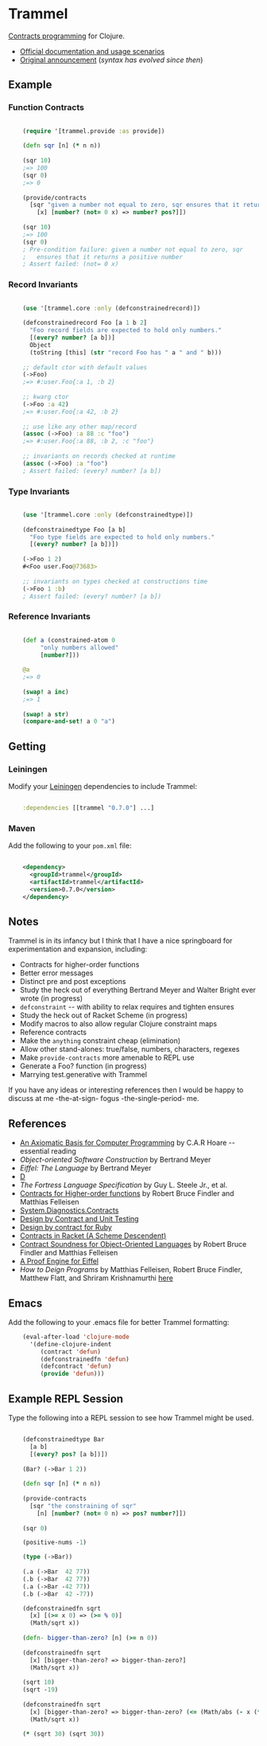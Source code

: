 Trammel
=======

[Contracts programming](http://c2.com/cgi/wiki?DesignByContract) for Clojure.

- [Official documentation and usage scenarios](http://fogus.github.com/trammel/)
- [Original announcement](http://blog.fogus.me/2010/05/25/trammel-contracts-programming-for-clojure/) (*syntax has evolved since then*)

Example
-------

### Function Contracts

```clojure

    (require '[trammel.provide :as provide])
    
    (defn sqr [n] (* n n))
    
    (sqr 10)
    ;=> 100
    (sqr 0)
    ;=> 0
    
    (provide/contracts 
      [sqr "given a number not equal to zero, sqr ensures that it returns a positive number"
        [x] [number? (not= 0 x) => number? pos?]])
    
    (sqr 10)
    ;=> 100
    (sqr 0)
	; Pre-condition failure: given a number not equal to zero, sqr
    ;   ensures that it returns a positive number
    ; Assert failed: (not= 0 x)

```

### Record Invariants

```clojure

    (use '[trammel.core :only (defconstrainedrecord)])
    
    (defconstrainedrecord Foo [a 1 b 2]
	  "Foo record fields are expected to hold only numbers."
      [(every? number? [a b])]
      Object
      (toString [this] (str "record Foo has " a " and " b)))
    
    ;; default ctor with default values
    (->Foo)
    ;=> #:user.Foo{:a 1, :b 2}
    
    ;; kwarg ctor
    (->Foo :a 42)
    ;=> #:user.Foo{:a 42, :b 2}
    
    ;; use like any other map/record
    (assoc (->Foo) :a 88 :c "foo")
    ;=> #:user.Foo{:a 88, :b 2, :c "foo"}
    
    ;; invariants on records checked at runtime    
    (assoc (->Foo) :a "foo")
    ; Assert failed: (every? number? [a b])

```

### Type Invariants

```clojure

    (use '[trammel.core :only (defconstrainedtype)])
    
    (defconstrainedtype Foo [a b]
	  "Foo type fields are expected to hold only numbers."
      [(every? number? [a b])])
    
    (->Foo 1 2)
    #<Foo user.Foo@73683>
    
    ;; invariants on types checked at constructions time
    (->Foo 1 :b)
    ; Assert failed: (every? number? [a b])

```

### Reference Invariants

```clojure

    (def a (constrained-atom 0
         "only numbers allowed"
         [number?]))
    
    @a
	;=> 0
    
	(swap! a inc)
	;=> 1
	
    (swap! a str)
    (compare-and-set! a 0 "a")

```

Getting
-------

### Leiningen

Modify your [Leiningen](http://github.com/technomancy/leiningen) dependencies to include Trammel:

```clojure

    :dependencies [[trammel "0.7.0"] ...]

```

### Maven

Add the following to your `pom.xml` file:

```xml

    <dependency>
      <groupId>trammel</groupId>
      <artifactId>trammel</artifactId>
      <version>0.7.0</version>
    </dependency>

```

Notes
-----

Trammel is in its infancy but I think that I have a nice springboard for experimentation and expansion, including:

  - Contracts for higher-order functions
  - Better error messages
  - Distinct pre and post exceptions
  - Study the heck out of everything Bertrand Meyer and Walter Bright ever wrote (in progress)
  - `defconstraint` -- with ability to relax requires and tighten ensures
  - Study the heck out of Racket Scheme (in progress)
  - Modify macros to also allow regular Clojure constraint maps
  - Reference contracts
  - Make the `anything` constraint cheap (elimination)
  - Allow other stand-alones: true/false, numbers, characters, regexes
  - Make `provide-contracts` more amenable to REPL use
  - Generate a Foo? function  (in progress) 
  - Marrying test.generative with Trammel

If you have any ideas or interesting references then I would be happy to discuss at me -the-at-sign- fogus -the-single-period- me.

References
----------

- [An Axiomatic Basis for Computer Programming](http://citeseer.ist.psu.edu/viewdoc/summary?doi=10.1.1.116.2392) by C.A.R Hoare -- essential reading
- *Object-oriented Software Construction* by Bertrand Meyer
- *Eiffel: The Language* by Bertrand Meyer
- [D](http://www.digitalmars.com/d/2.0/dbc.html)
- *The Fortress Language Specification* by Guy L. Steele Jr., et al.
- [Contracts for Higher-order functions](http://www.ccs.neu.edu/racket/pubs/NU-CCIS-02-05.pdf) by Robert Bruce Findler and Matthias Felleisen
- [System.Diagnostics.Contracts](http://msdn.microsoft.com/en-us/library/system.diagnostics.contracts.aspx)
- [Design by Contract and Unit Testing](http://onestepback.org/index.cgi/Tech/Programming/DbcAndTesting.html)
- [Design by contract for Ruby](http://split-s.blogspot.com/2006/02/design-by-contract-for-ruby.html)
- [Contracts in Racket (A Scheme Descendent)](http://pre.plt-scheme.org/docs/html/guide/contracts.html)
- [Contract Soundness for Object-Oriented Languages](http://www.ccs.neu.edu/scheme/pubs/oopsla01-ff.pdf) by Robert Bruce Findler and Matthias Felleisen
- [A Proof Engine for Eiffel](http://tecomp.sourceforge.net/index.php?file=doc/papers/proof/engine)
- *How to Deign Programs* by Matthias Felleisen, Robert Bruce Findler, Matthew Flatt, and Shriram Krishnamurthi [here](http://www.htdp.org/2003-09-26/Book/)


Emacs
-----

Add the following to your .emacs file for better Trammel formatting:

```lisp
    (eval-after-load 'clojure-mode
      '(define-clojure-indent
         (contract 'defun)
         (defconstrainedfn 'defun)
         (defcontract 'defun)
         (provide 'defun)))
```

Example REPL Session
--------------------

Type the following into a REPL session to see how Trammel might be used.

```clojure

    (defconstrainedtype Bar 
      [a b] 
      [(every? pos? [a b])])
    
    (Bar? (->Bar 1 2))
    
    (defn sqr [n] (* n n))
    
    (provide-contracts
      [sqr "the constraining of sqr" 
        [n] [number? (not= 0 n) => pos? number?]])
    
    (sqr 0)

    (positive-nums -1)

    (type (->Bar))
    
    (.a (->Bar  42 77))
    (.b (->Bar  42 77))
    (.a (->Bar -42 77))
    (.b (->Bar  42 -77))

    (defconstrainedfn sqrt
      [x] [(>= x 0) => (>= % 0)]
      (Math/sqrt x))
    
    (defn- bigger-than-zero? [n] (>= n 0))
    
    (defconstrainedfn sqrt
      [x] [bigger-than-zero? => bigger-than-zero?]
      (Math/sqrt x))
    
    (sqrt 10)
    (sqrt -19)
    
    (defconstrainedfn sqrt
      [x] [bigger-than-zero? => bigger-than-zero? (<= (Math/abs (- x (* % %))) 0.01)]
      (Math/sqrt x))
    
    (* (sqrt 30) (sqrt 30))
```

